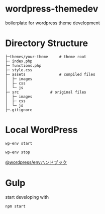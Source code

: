 # wordpress-themedev
boilerplate for wordpress theme development

# Directory Structure
```
├─themes/your-theme		# theme root     
├─ index.php
├─ functions.php
├─ style.css
├─ assets				# compiled files
│  ├─ images
│  ├─ css
│  └─ js
├─ src				# original files
│  ├─ images
│  ├─ css
│  └─ js
├─.gitignore
```

# Local WordPress
```
wp-env start
```

```
wp-env stop
```

[@wordpress/envハンドブック](https://ja.wordpress.org/team/handbook/block-editor/reference-guides/packages/packages-env/)

# Gulp

start developing with
```
npm start
```
